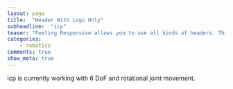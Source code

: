 ```yaml
---
layout: page
title:  "Header With Logo Only"
subheadline:  "icp"
teaser: "Feeling Responsive allows you to use all kinds of headers. This is the default mode. It shows a header just with your logo on the standard background."
categories:
    - robotics
comments: true
show_meta: true
---
```

icp is currently working with 6 DoF and rotational joint movement. 
